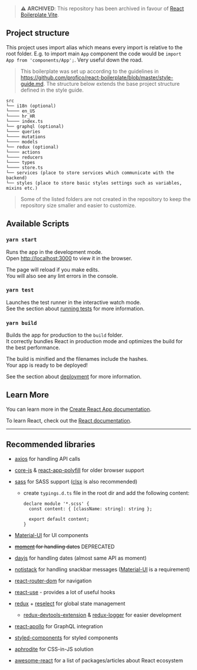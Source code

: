 > :warning: **ARCHIVED**: This repository has been archived in favour of [React Boilerplate Vite](https://github.com/profico/react-boilerplate-vite).

## Project structure

This project uses import alias which means every import is relative to the root folder.
E.g. to import main `App` component the code would be `import App from 'components/App';`.
Very useful down the road.

> This boilerplate was set up according to the guidelines in https://github.com/profico/react-boilerplate/blob/master/style-guide.md. The structure below extends the base project structure defined in the style guide.

```
src
└── i18n (optional)
└──── en_US
└──── hr_HR
└──── index.ts
└── graphql (optional)
└──── queries
└──── mutations
└──── models
└── redux (optional)
└──── actions
└──── reducers
└──── types
└──── store.ts
└── services (place to store services which communicate with the backend)
└── styles (place to store basic styles settings such as variables, mixins etc.)
```

> Some of the listed folders are not created in the repository to keep the repository size smaller and easier to customize.

## Available Scripts

### `yarn start`

Runs the app in the development mode.<br />
Open [http://localhost:3000](http://localhost:3000) to view it in the browser.

The page will reload if you make edits.<br />
You will also see any lint errors in the console.

### `yarn test`

Launches the test runner in the interactive watch mode.<br />
See the section about [running tests](https://facebook.github.io/create-react-app/docs/running-tests) for more information.

### `yarn build`

Builds the app for production to the `build` folder.<br />
It correctly bundles React in production mode and optimizes the build for the best performance.

The build is minified and the filenames include the hashes.<br />
Your app is ready to be deployed!

See the section about [deployment](https://facebook.github.io/create-react-app/docs/deployment) for more information.

## Learn More

You can learn more in the [Create React App documentation](https://facebook.github.io/create-react-app/docs/getting-started).

To learn React, check out the [React documentation](https://reactjs.org/).

---

## Recommended libraries

- [axios](https://github.com/axios/axios) for handling API calls
- [core-js](https://github.com/zloirock/core-js) & [react-app-polyfill](https://github.com/facebook/create-react-app/tree/master/packages/react-app-polyfill) for older browser support
- [sass](https://github.com/sass/sass) for SASS support ([clsx](https://github.com/lukeed/clsx) is also recommended)

  - create `typings.d.ts` file in the root dir and add the following content:

    ```
    declare module '*.scss' {
      const content: { [className: string]: string };

      export default content;
    }
    ```

- [Material-UI](https://github.com/mui-org/material-ui) for UI components
- ~~[moment](https://github.com/moment/moment) for handling dates~~ DEPRECATED
- [dayjs](https://github.com/iamkun/dayjs) for handling dates (almost same API as moment)
- [notistack](https://github.com/iamhosseindhv/notistack) for handling snackbar messages ([Material-UI](https://github.com/mui-org/material-ui) is a requirement)
- [react-router-dom](https://reacttraining.com/react-router/web/guides/quick-start) for navigation
- [react-use](https://github.com/streamich/react-use) - provides a lot of useful hooks
- [redux](https://github.com/reduxjs/redux) + [reselect](https://github.com/reduxjs/reselect) for global state management
  - [redux-devtools-extension](https://github.com/zalmoxisus/redux-devtools-extension) & [redux-logger](https://github.com/LogRocket/redux-logger) for easier development
- [react-apollo](https://github.com/apollographql/react-apollo) for GraphQL integration
- [styled-components](https://github.com/styled-components/styled-components) for styled components
- [aphrodite](https://github.com/Khan/aphrodite) for CSS-in-JS solution
- [awesome-react](https://github.com/enaqx/awesome-react) for a list of packages/articles about React ecosystem
